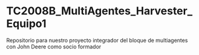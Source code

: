 # TC2008B_MultiAgentes_Harvester_Equipo1
Repositorio para nuestro proyecto integrador del bloque de multiagentes con John Deere como socio formador
